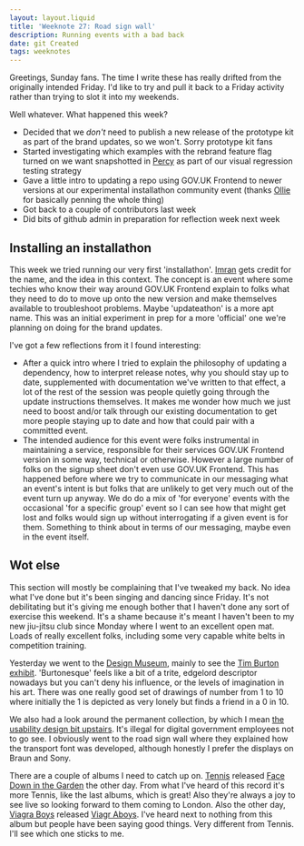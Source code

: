 ```yaml
---
layout: layout.liquid
title: 'Weeknote 27: Road sign wall'
description: Running events with a bad back
date: git Created
tags: weeknotes
---
```


Greetings, Sunday fans. The time I write these has really drifted from the originally intended Friday. I'd like to try and pull it back to a Friday activity rather than trying to slot it into my weekends.

Well whatever. What happened this week?

- Decided that we _don't_ need to publish a new release of the prototype kit as part of the brand updates, so we won't. Sorry prototype kit fans
- Started investigating which examples with the rebrand feature flag turned on we want snapshotted in [Percy](https://percy.io/) as part of our visual regression testing strategy
- Gave a little intro to updating a repo using GOV.UK Frontend to newer versions at our experimental installathon community event (thanks [Ollie](https://obyford.com/) for basically penning the whole thing)
- Got back to a couple of contributors last week
- Did bits of github admin in preparation for reflection week next week

## Installing an installathon

This week we tried running our very first 'installathon'. [Imran](https://imranhussain.uk/) gets credit for the name, and the idea in this context. The concept is an event where some techies who know their way around GOV.UK Frontend explain to folks what they need to do to move up onto the new version and make themselves available to troubleshoot problems. Maybe 'updateathon' is a more apt name. This was an initial experiment in prep for a more 'official' one we're planning on doing for the brand updates.

I've got a few reflections from it I found interesting:

- After a quick intro where I tried to explain the philosophy of updating a dependency, how to interpret release notes, why you should stay up to date, supplemented with documentation we've written to that effect, a lot of the rest of the session was people quietly going through the update instructions themselves. It makes me wonder how much we just need to boost and/or talk through our existing documentation to get more people staying up to date and how that could pair with a committed event.
- The intended audience for this event were folks instrumental in maintaining a service, responsible for their services GOV.UK Frontend version in some way, technical or otherwise. However a large number of folks on the signup sheet don't even use GOV.UK Frontend. This has happened before where we try to communicate in our messaging what an event's intent is but folks that are unlikely to get very much out of the event turn up anyway. We do do a mix of 'for everyone' events with the occasional 'for a specific group' event so I can see how that might get lost and folks would sign up without interrogating if a given event is for them. Something to think about in terms of our messaging, maybe even in the event itself.

## Wot else

This section will mostly be complaining that I've tweaked my back. No idea what I've done but it's been singing and dancing since Friday. It's not debilitating but it's giving me enough bother that I haven't done any sort of exercise this weekend. It's a shame because it's meant I haven't been to my new jiu-jitsu club since Monday where I went to an excellent open mat. Loads of really excellent folks, including some very capable white belts in competition training.

Yesterday we went to the [Design Museum](https://designmuseum.org/), mainly to see the [Tim Burton exhibit](https://designmuseum.org/exhibitions/the-world-of-tim-burton). 'Burtonesque' feels like a bit of a trite, edgelord descriptor nowadays but you can't deny his influence, or the levels of imagination in his art. There was one really good set of drawings of number from 1 to 10 where initially the 1 is depicted as very lonely but finds a friend in a 0 in 10.

We also had a look around the permanent collection, by which I mean [the usability design bit upstairs](https://designmuseum.org/exhibitions/designer-maker-user). It's illegal for digital government employees not to go see. I obviously went to the road sign wall where they explained how the transport font was developed, although honestly I prefer the displays on Braun and Sony.

There are a couple of albums I need to catch up on. [Tennis](https://tennis-music.com/) released [Face Down in the Garden](https://tennis-music.com/collections/face-down-in-the-garden) the other day. From what I've heard of this record it's more Tennis, like the last albums, which is great! Also they're always a joy to see live so looking forward to them coming to London. Also the other day, [Viagra Boys](https://www.vboysstockholm.com/) released [Viagr Aboys](https://bio.to/vboys). I've heard next to nothing from this album but people have been saying good things. Very different from Tennis. I'll see which one sticks to me.
